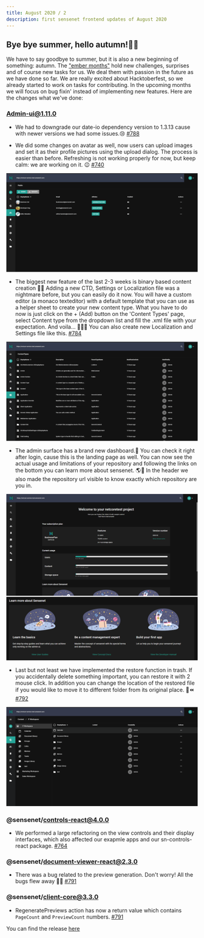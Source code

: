 ```yaml
---
title: August 2020 / 2
description: first sensenet frontend updates of August 2020
---
```


## Bye bye summer, hello autumn!🍃🍂

We have to say goodbye to summer, but it is also a new beginning of something: autumn. The ["ember months"](https://en.wiktionary.org/wiki/ember_months) hold new challenges, surprises and of course new tasks for us. We deal them with passion in the future as we have done so far. We are really excited about Hacktoberfest, so we already started to work on tasks for contributing. In the upcoming months we will focus on bug fixin' instead of implementing new features.
Here are the changes what we've done:

### Admin-ui@1.11.0 

- We had to downgrade our date-io dependency version to 1.3.13 cause with newer versions we had some issues.😢
 [#788](https://github.com/SenseNet/sn-client/pull/788)

- We did some changes on avatar as well, now users can upload images and set it as their profile pictures using the upload dialog. The process is easier than before. Refreshing is not working properly for now, but keep calm: we are working on it. 😉
 [#740](https://github.com/SenseNet/sn-client/pull/740)

![AvatarUpload](/img/avatar_upload_with_dialog.gif "AvatarUpload")

- The biggest new feature of the last 2-3 weeks is binary based content creation 🎉🎆
Adding a new CTD, Settings or Localization file was a nightmare before, but you can easily do it now. You will have a custom editor (a monaco texteditor) with a default template that you can use as a helper sheet to create your new content type. What you have to do now is just click on the + (Add) button on the 'Content Types' page, select Content type from the dropdown list and fill the .xml file with your expectation. And voila... 🎺⛲🎯
You can also create new Localization and Settings file like this.
 [#784](https://github.com/SenseNet/sn-client/pull/784)

![CreateCTD](/img/create_ctd.gif "CreateCTD")

- The admin surface has a brand new dashboard.🚅 You can check it right after login, cause this is the landing page as well. You can now see the actual usage and limitations of your repository and following the links on the bottom you can learn more about sensenet. 🌎🌌 In the header we also made the repository url visible to know exactly which repository are you in. 

![Dashboard](/img/dashboard.png "Dashboard")
![Dashboard2](/img/dashboard2.png "Dashboard2")

- Last but not least we have implemented the restore function in trash. If you accidentally delete something important, you can restore it with 2 mouse click.
In addition you can change the location of the restored file if you would like to move it to different folder from its original place. 💾⏪
[#792](https://github.com/SenseNet/sn-client/pull/792)

![Restore](/img/restore_from_trash.gif "Restore")

### @sensenet/controls-react@4.0.0

- We performed a large refactoring on the view controls and their display interfaces, which also affected our exapmle apps and our sn-controls-react package.
 [#764](https://github.com/SenseNet/sn-client/pull/764)

### @sensenet/document-viewer-react@2.3.0

- There was a bug related to the preview generation. Don't worry! All the bugs flew away 🐛🐞
[#791](https://github.com/SenseNet/sn-client/pull/791)

### @sensenet/client-core@3.3.0

- RegeneratePreviews action has now a return value which contains `PageCount` and `PreviewCount` numbers.
[#791](https://github.com/SenseNet/sn-client/pull/791)

You can find the release [here](https://github.com/SenseNet/sn-client/releases/tag/2020-08_vol2)
